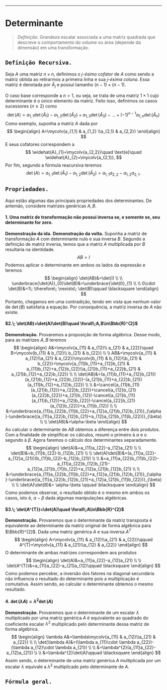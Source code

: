 ---
$\newcommand\mycolv[1]{\begin{bmatrix}#1\end{bmatrix}}$
# Determinante

> $\textit{Definição.}$ Grandeza escalar associada a uma matriz quadrada que descreve o comportamento do volume ou área (depende da dimensão) em uma transformação.

## $\texttt{Definição Recursiva.}$

Seja $A$ uma matriz $n\times n$, definimos o $\textit{j-ésimo cofator}$ de $A$ como sendo a matriz obtida ao retirarmos a primeira linha e sua $\textit{j-ésima coluna}$. Essa matriz é denotada por $\widehat{A}_{j}$ e possui tamanho $(n-1)\times(n-1)$.

O caso base corresponde a $n=1$, ou seja, se trata de uma matriz $1\times 1$ cujo determinante é o único elemento da matriz. Feito isso, definimos os casos sucessores $(n\geq 2)$ como
$$
\det(A)=a_{1,1}\det(\widehat{A}_{1})-a_{1,2}\det(\widehat{A}_{2})+a_{1,3}\det(\widehat{A}_{3})-\dots+(-1)^{n-1}a_{1,n}\det(\widehat{A}_{n})\tag{1}
$$
Como exemplo, suponha a matriz $A$ dada por
$$
\begin{align}
A=\mycolv{a_{1,1} & a_{1,2} \\a_{2,1} & a_{2,2}}
\end{align}
$$
E seus cofatores correspondem a
$$
\widehat{A}_{1}=\mycolv{a_{2,2}}\quad \text{e}\quad \widehat{A}_{2}=\mycolv{a_{2,1}},
$$
Por fim, segundo a fórmula reacursiva teremos
$$
\det(A)=a_{1,1}\det(\widehat{A}_{1})-a_{1,2}\det(\widehat{A}_{2})=a_{1,1}a_{2,2}-a_{1,2}a_{2,1}.
$$

## $\texttt{Propriedades.}$

Aqui estão algumas das principais propriedades dos determinantes. De antemão, considere matrizes genéricas $A,B$.

#### $1.$ Uma matriz de transformação não possui inversa **se, e somente se,** seu determinante for zero.

**Demonstração da ida.** 
**Demonstração da volta.** Suponha a matriz de transformação $A$ com determinante nulo e sua inversa $B$. Segundo a definição de matriz inversa, temos que a matriz $A$ multiplicada por $B$ resultaria na identidade.
$$
AB=I
$$
Podemos aplicar o determinante em ambos os lados da expressão e teremos
$$
\begin{align}
\det(AB)&=\det(I) \\ \\
\underbrace{\det(A)}_{0}\det(B)&=\underbrace{\det(I)}_{1} \\ \\
0\cdot \det(B)&=1\;  \therefore\;  \nexists\;  \det(B)\qquad \blacksquare 
\end{align}
$$
Portanto, chegamos em uma contradição, tendo em vista que nenhum valor de $\det(B)$ satisfaria a equação. Por consequência, a matriz inversa de $A$ não existe.

#### $2.\;  \det(AB)=\det(A)\det(B)\quad \forall\;A,B\in\Bbb{R}^{2}$

**Demonstração.** Provaremos a proposição de forma algébrica. Desse modo, para as matrizes $A,B$ teremos
$$
\begin{align}
A&=\mycolv{a_{11} & a_{12}\\ a_{21} & a_{22}}\quad B=\mycolv{b_{11} & b_{12}\\ b_{21} & b_{22}} \\ \\
AB&=\mycolv{a_{11} & a_{12}\\a_{21} & a_{22}}\mycolv{b_{11} & b_{12}\\b_{21} & b_{22}}=\mycolv{a_{11}b_{11}+a_{12}b_{21} & a_{11}b_{12}+a_{12}b_{22}\\a_{21}b_{11}+a_{22}b_{21} & a_{21}b_{12}+a_{22}b_{22}} \\ \\
\det(AB)&=(a_{11}b_{11}+a_{12}b_{21})(a_{21}b_{12}+a_{22}b_{22})-(a_{21}b_{11}+a_{22}b_{21})(a_{11}b_{12}+a_{12}b_{22}) \\ \\
&=\cancel{a_{11}b_{11}(a_{21}b_{12}}+a_{22}b_{22})+\cancel{a_{12}b_{21}(a_{22}b_{22}}+a_{21}b_{12})-\cancel{a_{21}b_{11}(a_{11}b_{12}}+a_{12}b_{22})-\cancel{a_{22}b_{21}(a_{12}b_{22}}+a_{11}b_{12}) \\ \\ 
&=\underbrace{a_{11}a_{22}b_{11}b_{22}+a_{12}a_{21}b_{12}b_{21}}_{\alpha}-\underbrace{(a_{11}a_{22}b_{12}b_{21}+a_{12}a_{21}b_{11}b_{22})}_{\beta} \\ \\
\det(AB)&=\alpha-\beta
\end{align}
$$
Ao calcular o determinante de $AB$ obtemos a diferença entre dois produtos. Com a finalidade de simplificar os cálculos, resumi o primeiro à $\alpha$ e o segundo à $\beta$. Agora faremos o cálculo dos determinantes separadamente.
$$
\begin{align}
\det(A)&=a_{11}a_{22}-a_{12}a_{21} \\ \\
\det(B)&=b_{11}b_{22}-b_{12}b_{21} \\ \\
\det(A)\det(B)&=(a_{11}a_{22}-a_{12}a_{21})(b_{11}b_{22}-b_{12}b_{21}) \\ \\
&=a_{11}a_{22}b_{11}b_{22}-a_{11}a_{22}b_{12}b_{21}-a_{12}a_{21}b_{11}b_{22}+a_{12}a_{21}b_{12}b_{21} \\ \\
&=\underbrace{a_{11}a_{22}b_{11}b_{22}+a_{12}a_{21}b_{12}b_{21}}_{\alpha}-\underbrace{(a_{11}a_{22}b_{12}b_{21}+a_{12}a_{21}b_{11}b_{22})}_{\beta} \\ \\
\det(A)\det(B)&= \alpha-\beta \qquad \blacksquare 
\end{align}
$$
Como podemos observar, o resultado obtido é o mesmo em ambos os casos, isto é, $\alpha-\beta$ dada algumas manipulações algébricas.

#### $3.\; \det(A^{T})=\det(A)\quad \forall\;A\in\Bbb{R}^{2}$

$\textbf{Demonstração.}$ Provaremos que o determinante da matriz transposta é equivalente ao determinante da matriz original de forma algébrica para $\Bbb{R}^{2}$. Dada uma matriz genérica $A$ e sua inversa $A^{T}$
$$
\begin{align}
A=\mycolv{a_{11} & a_{12}\\a_{21} & a_{22}}\qquad A^{T}=\mycolv{a_{11} & a_{21}\\a_{12} & a_{22}}
\end{align}
$$
O determinante de ambas matrizes correspondem aos produtos
$$
\begin{align}
\det(A)&=a_{11}a_{22}-a_{12}a_{21} \\ \\
\det(A^{T})&=a_{11}a_{22}-a_{21}a_{12}\qquad \blacksquare
\end{align}
$$
Como podemos perceber, a inversão dos fatores na diagonal secundária não influencia o resultado do determinante pois a multiplicação é comutativa. Assim sendo, ao calcular o determinante obtemos o mesmo resultado. 

#### $4.\; \det(\lambda A)=\lambda^{2}\det(A)$

$\textbf{Demonstração.}$ Provaremos que o determinante de um escalar $\lambda$ multiplicado por uma matriz genérica $A$ é equivalente ao quadrado do coeficiente escalar $\lambda^{2}$ multiplicado pelo determinante dessa matriz de forma algébrica.
$$
\begin{align}
\lambda A&=\lambda\mycolv{a_{11} & a_{12}\\a_{21} & a_{22}} \\ \\
\det(\lambda A)&=(\lambda a_{11}\cdot \lambda a_{22})-(\lambda a_{12}\cdot \lambda a_{21}) \\ \\
&=\lambda^{2}(a_{11}a_{22}-a_{12}a_{21}) \\ \\
&=\lambda^{2}\det(A)\qquad \blacksquare 
\end{align}
$$
Assim sendo, o determinante de uma matriz genérica $A$ multiplicada por um escalar $\lambda$ equivale a $\lambda^{2}$ multiplicado pelo determinante de $A$.

## $\texttt{Fórmula geral.}$



